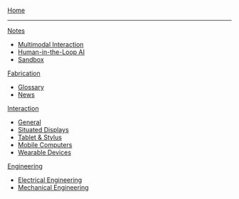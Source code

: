 [Home](index.md)
- - - -
[Notes]()

  * [Multimodal Interaction](notes/0multimodal.md)
  * [Human-in-the-Loop AI](notes/1hitl_ai.md)
  * [Sandbox](notes/99sandbox.md)

[Fabrication]()

  * [Glossary](fabrication/fab_glossary.md)
  * [News](fabrication/fab_news.md)

[Interaction]()

  * [General](interaction/0general.md)
  * [Situated Displays](interaction/situated.md)
  * [Tablet & Stylus](interaction/tablet.md)
  * [Mobile Computers](interaction/3mobile.md)
  * [Wearable Devices](interaction/wearable.md)

[Engineering]()

  * [Electrical Engineering](engineering/ee.md)
  * [Mechanical Engineering](engineering/me.md)